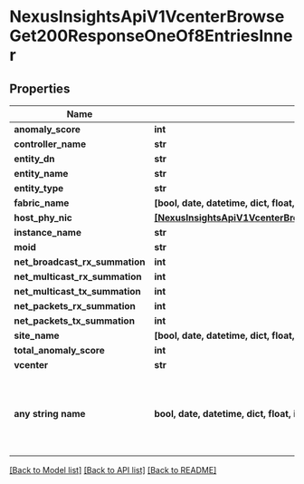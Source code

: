 # NexusInsightsApiV1VcenterBrowseGet200ResponseOneOf8EntriesInner


## Properties
Name | Type | Description | Notes
------------ | ------------- | ------------- | -------------
**anomaly_score** | **int** |  | [optional] 
**controller_name** | **str** |  | [optional] 
**entity_dn** | **str** |  | [optional] 
**entity_name** | **str** |  | [optional] 
**entity_type** | **str** |  | [optional] 
**fabric_name** | **[bool, date, datetime, dict, float, int, list, str, none_type]** |  | [optional] 
**host_phy_nic** | [**[NexusInsightsApiV1VcenterBrowseGet200ResponseOneOf8EntriesInnerHostPhyNicInner]**](NexusInsightsApiV1VcenterBrowseGet200ResponseOneOf8EntriesInnerHostPhyNicInner.md) |  | [optional] 
**instance_name** | **str** |  | [optional] 
**moid** | **str** |  | [optional] 
**net_broadcast_rx_summation** | **int** |  | [optional] 
**net_multicast_rx_summation** | **int** |  | [optional] 
**net_multicast_tx_summation** | **int** |  | [optional] 
**net_packets_rx_summation** | **int** |  | [optional] 
**net_packets_tx_summation** | **int** |  | [optional] 
**site_name** | **[bool, date, datetime, dict, float, int, list, str, none_type]** |  | [optional] 
**total_anomaly_score** | **int** |  | [optional] 
**vcenter** | **str** |  | [optional] 
**any string name** | **bool, date, datetime, dict, float, int, list, str, none_type** | any string name can be used but the value must be the correct type | [optional]

[[Back to Model list]](../README.md#documentation-for-models) [[Back to API list]](../README.md#documentation-for-api-endpoints) [[Back to README]](../README.md)


